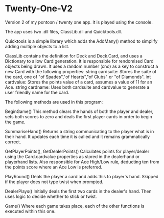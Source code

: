# Twenty-One-V2
 Version 2 of my pontoon / twenty one app. It is played using the console.
 
 The app uses two .dll files, ClassLib.dll and Quicktools.dll.
 
 Quicktools is a simple library which adds the AddMany() method to simplify adding multiple objects to a list.
 
 ClassLib contains the definition for Deck and Deck.Card, and uses a Dictionary to allow Card generation.
 It is responsible for rendomised Card objects being drawn. It uses a random number (cno) as a key to construct a new
 Card with the following properties:
 string cardsuite: Stores the suite of the card, one of "of Spades","of Hearts","of Clubs" or "of Diamonds".
 int cardvalue: Stores the points value of a card, assumes a value of 11 for an Ace.
 string cardname: Uses both cardsuite and cardvalue to generate a user friendly name for the card.

 The following methods are used in this program:

 BeginGame()
 This method clears the hands of both the player and dealer, sets both scores to zero 
 and deals the first player cards in order to begin the game.

 SummariseHand()
 Returns a string communicating to the player what is in their hand. 
 It updates each time it is called and it remains grammatically correct.

 GetPlayerPoints(), GetDealerPoints()
 Calculates points for player/dealer using the Card.cardvalue properties as stored in 
 the dealerhand or playerhand lists. Also responsible for Ace High/Low rule, deducting
 ten from the points score where an Ace Low is preferred.

 PlayRound()
 Deals the player a card and adds this to player's hand. Skipped if the player does not
 type twist when prompted.

 DealerPlays()
 Initially deals the first two cards in the dealer's hand. Then uses logic to decide 
 whether to stick or twist. 

 Game()
 Where each game takes place, each of the other functions is executed within this one.
 
 
